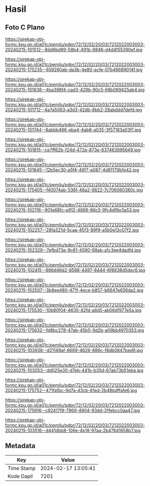 # Hasil

## Foto C Plano

https://sirekap-obj-formc.kpu.go.id/a01c/pemilu/pdpr/72/12/02/20/03/7212022003003-20240215-101512--8dd6bd99-58b4-491b-9846-d4d4f55390ef.jpg

https://sirekap-obj-formc.kpu.go.id/a01c/pemilu/pdpr/72/12/02/20/03/7212022003003-20240215-175235--659260ab-da3b-4e80-acfe-07b46689014f.jpg

https://sirekap-obj-formc.kpu.go.id/a01c/pemilu/pdpr/72/12/02/20/03/7212022003003-20240215-101638--4ba398f4-cad3-429b-90c5-68b069425ab4.jpg

https://sirekap-obj-formc.kpu.go.id/a01c/pemilu/pdpr/72/12/02/20/03/7212022003003-20240215-101712--4a7a5063-a3d3-42db-8bb2-28abddd7defd.jpg

https://sirekap-obj-formc.kpu.go.id/a01c/pemilu/pdpr/72/12/02/20/03/7212022003003-20240215-101744--8abbb486-eba4-4ab8-a035-3f57183a03f1.jpg

https://sirekap-obj-formc.kpu.go.id/a01c/pemilu/pdpr/72/12/02/20/03/7212022003003-20240215-101815--ce7ff62b-f24d-472e-873e-637463895649.jpg

https://sirekap-obj-formc.kpu.go.id/a01c/pemilu/pdpr/72/12/02/20/03/7212022003003-20240215-101845--12b5ec30-a5f4-49f7-a087-4d81179b1e42.jpg

https://sirekap-obj-formc.kpu.go.id/a01c/pemilu/pdpr/72/12/02/20/03/7212022003003-20240215-175405--f40074ab-536f-48a2-9822-7c706060380c.jpg

https://sirekap-obj-formc.kpu.go.id/a01c/pemilu/pdpr/72/12/02/20/03/7212022003003-20240215-102116--901e68fc-e912-4889-86c5-9fc4df6e3a53.jpg

https://sirekap-obj-formc.kpu.go.id/a01c/pemilu/pdpr/72/12/02/20/03/7212022003003-20240215-102257--28fa321d-5caa-45f3-89f9-a5b0e13c07f2.jpg

https://sirekap-obj-formc.kpu.go.id/a01c/pemilu/pdpr/72/12/02/20/03/7212022003003-20240215-102329--7efbd73e-9c61-4590-98ab-a1c3ee4dadfd.jpg

https://sirekap-obj-formc.kpu.go.id/a01c/pemilu/pdpr/72/12/02/20/03/7212022003003-20240215-102415--866d46d2-8588-4497-8444-6f8838d5dec6.jpg

https://sirekap-obj-formc.kpu.go.id/a01c/pemilu/pdpr/72/12/02/20/03/7212022003003-20240215-102507--3b8ee480-471f-4ece-b857-b6647e656da2.jpg

https://sirekap-obj-formc.kpu.go.id/a01c/pemilu/pdpr/72/12/02/20/03/7212022003003-20240215-175530--10b80f04-4635-42fd-a6d5-ab06df977e5a.jpg

https://sirekap-obj-formc.kpu.go.id/a01c/pemilu/pdpr/72/12/02/20/03/7212022003003-20240215-175632--fd8bc278-47ab-45b5-9d2b-a09bb4970353.jpg

https://sirekap-obj-formc.kpu.go.id/a01c/pemilu/pdpr/72/12/02/20/03/7212022003003-20240215-103938--d21149af-6669-4626-886c-f8db0847bed9.jpg

https://sirekap-obj-formc.kpu.go.id/a01c/pemilu/pdpr/72/12/02/20/03/7212022003003-20240215-103053--dd025e30-d7eb-441b-b35d-67ab73b51eba.jpg

https://sirekap-obj-formc.kpu.go.id/a01c/pemilu/pdpr/72/12/02/20/03/7212022003003-20240215-175752--471fa1bc-9d7a-43cb-81ed-2b48bdffafe6.jpg

https://sirekap-obj-formc.kpu.go.id/a01c/pemilu/pdpr/72/12/02/20/03/7212022003003-20240215-175916--c92417f9-7969-4904-93dd-31febcc0aa47.jpg

https://sirekap-obj-formc.kpu.go.id/a01c/pemilu/pdpr/72/12/02/20/03/7212022003003-20240215-103516--d441dbb8-106e-4e18-97aa-2b47841658b7.jpg


## Metadata

| Key        | Value               |
| ---------- | ------------------- |
| Time Stamp | 2024-02-17 13:05:41 |
| Kode Dapil | 7201                |



